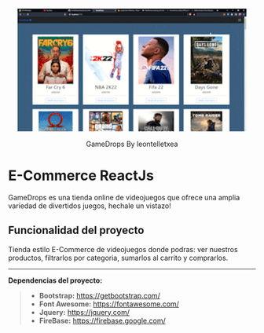 <p align="center">
  <p align="center">    
    <img src="public/gamedrops.gif" alt="E-Commerce ReactJs" height="250">    
  </p>
  <p align="center">
    GameDrops By leontelletxea
  </p>
</p>

# E-Commerce ReactJs

GameDrops es una tienda online de videojuegos que ofrece una amplia variedad de divertidos juegos, hechale un vistazo!

## Funcionalidad del proyecto

Tienda estilo E-Commerce de videojuegos donde podras: ver nuestros productos,
filtrarlos por categoria, sumarlos al carrito y comprarlos.

---

<i class="icon-cog"></i>**Dependencias del proyecto:**
>  
> - **Bootstrap:** https://getbootstrap.com/
> - **Font Awesome:** https://fontawesome.com/
> - **Jquery:** https://jquery.com/
> - **FireBase:** https://firebase.google.com/
